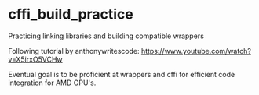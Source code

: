 # cffi_build_practice
Practicing linking libraries and building compatible wrappers

Following tutorial by anthonywritescode: https://www.youtube.com/watch?v=X5irxO5VCHw

Eventual goal is to be proficient at wrappers and cffi for efficient code integration for AMD GPU's. 
